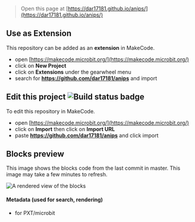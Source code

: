 
> Open this page at [https://dar17181.github.io/anips/](https://dar17181.github.io/anips/)

## Use as Extension

This repository can be added as an **extension** in MakeCode.

* open [https://makecode.microbit.org/](https://makecode.microbit.org/)
* click on **New Project**
* click on **Extensions** under the gearwheel menu
* search for **https://github.com/dar17181/anips** and import

## Edit this project ![Build status badge](https://github.com/dar17181/anips/workflows/MakeCode/badge.svg)

To edit this repository in MakeCode.

* open [https://makecode.microbit.org/](https://makecode.microbit.org/)
* click on **Import** then click on **Import URL**
* paste **https://github.com/dar17181/anips** and click import

## Blocks preview

This image shows the blocks code from the last commit in master.
This image may take a few minutes to refresh.

![A rendered view of the blocks](https://github.com/dar17181/anips/raw/master/.github/makecode/blocks.png)

#### Metadata (used for search, rendering)

* for PXT/microbit
<script src="https://makecode.com/gh-pages-embed.js"></script><script>makeCodeRender("{{ site.makecode.home_url }}", "{{ site.github.owner_name }}/{{ site.github.repository_name }}");</script>
